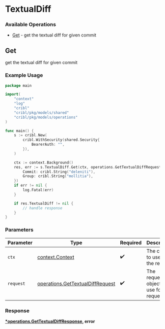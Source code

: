 # TextualDiff

### Available Operations

* [Get](#get) - get the textual diff for given commit

## Get

get the textual diff for given commit

### Example Usage

```go
package main

import(
	"context"
	"log"
	"cribl"
	"cribl/pkg/models/shared"
	"cribl/pkg/models/operations"
)

func main() {
    s := cribl.New(
        cribl.WithSecurity(shared.Security{
            BearerAuth: "",
        }),
    )

    ctx := context.Background()
    res, err := s.TextualDiff.Get(ctx, operations.GetTextualDiffRequest{
        Commit: cribl.String("deleniti"),
        Group: cribl.String("mollitia"),
    })
    if err != nil {
        log.Fatal(err)
    }

    if res.TextualDiff != nil {
        // handle response
    }
}
```

### Parameters

| Parameter                                                                            | Type                                                                                 | Required                                                                             | Description                                                                          |
| ------------------------------------------------------------------------------------ | ------------------------------------------------------------------------------------ | ------------------------------------------------------------------------------------ | ------------------------------------------------------------------------------------ |
| `ctx`                                                                                | [context.Context](https://pkg.go.dev/context#Context)                                | :heavy_check_mark:                                                                   | The context to use for the request.                                                  |
| `request`                                                                            | [operations.GetTextualDiffRequest](../../models/operations/gettextualdiffrequest.md) | :heavy_check_mark:                                                                   | The request object to use for the request.                                           |


### Response

**[*operations.GetTextualDiffResponse](../../models/operations/gettextualdiffresponse.md), error**

